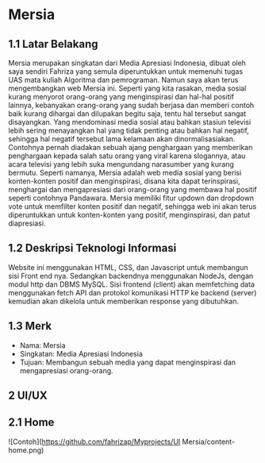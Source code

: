 # Mersia
## 1.1 Latar Belakang
Mersia merupakan singkatan dari Media Apresiasi Indonesia, dibuat oleh saya sendiri Fahriza yang semula diperuntukkan untuk memenuhi tugas UAS mata kuliah Algoritma dan pemrograman. Namun saya akan terus mengembangkan web Mersia ini. Seperti yang kita rasakan, media sosial kurang menyorot orang-orang yang menginspirasi dan hal-hal positif lainnya, kebanyakan orang-orang yang sudah berjasa dan memberi contoh baik kurang dihargai dan dilupakan begitu saja, tentu hal tersebut sangat disayangkan. Yang mendominasi media sosial atau bahkan stasiun televisi lebih sering menayangkan hal yang tidak penting atau bahkan hal negatif, sehingga hal negatif tersebut lama kelamaan akan dinormalisasiakan. Contohnya pernah diadakan sebuah ajang penghargaan yang memberikan penghargaan kepada salah satu orang yang viral karena slogannya, atau acara televisi yang lebih suka mengundang narasumber yang kurang bermutu. Seperti namanya, Mersia adalah web media sosial yang berisi konten-konten positif dan menginspirasi, disana kita dapat terinspirasi, menghargai dan mengapresiasi dari orang-orang yang membawa hal positif seperti contohnya Pandawara. Mersia memiliki fitur updown dan dropdown vote untuk memfilter konten positif dan negatif, sehingga web ini akan terus diperuntukkan untuk konten-konten yang positif, menginspirasi, dan patut diapresiasi.

## 1.2 Deskripsi Teknologi Informasi
Website ini menggunakan HTML, CSS, dan Javascript untuk membangun sisi Front end nya. Sedangkan backendnya menggunakan NodeJs, dengan modul http dan DBMS MySQL. Sisi frontend (client) akan memfetching data menggunakan fetch API dan protokol komunikasi HTTP ke backend (server) kemudian akan dikelola untuk memberikan response yang dibutuhkan.

## 1.3 Merk
- Nama: Mersia
- Singkatan: Media Apresiasi Indonesia
- Tujuan: Membangun sebuah media yang dapat menginspirasi dan mengapresiasi orang-orang.

## 2 UI/UX
## 2.1 Home
![Contoh](https://github.com/fahrizap/Myprojects/UI Mersia/content-home.png)
